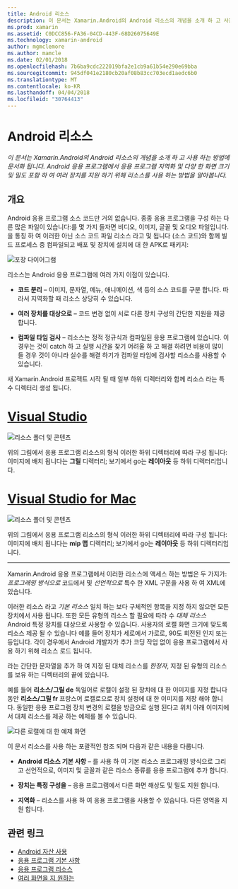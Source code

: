 ```yaml
---
title: Android 리소스
description: 이 문서는 Xamarin.Android의 Android 리소스의 개념을 소개 하 고 사용 하는 방법에 문서화 됩니다. Android 응용 프로그램에서 응용 프로그램 지역화 및 다양 한 화면 크기 및 밀도 포함 하 여 여러 장치를 지원 하기 위해 리소스를 사용 하는 방법을 알아봅니다.
ms.prod: xamarin
ms.assetid: C0DCC856-FA36-04CD-443F-68D26075649E
ms.technology: xamarin-android
author: mgmclemore
ms.author: mamcle
ms.date: 02/01/2018
ms.openlocfilehash: 7b6ba9cdc222019bfa2e1cb9a61b54e290e69bba
ms.sourcegitcommit: 945df041e2180cb20af08b83cc703ecd1aedc6b0
ms.translationtype: MT
ms.contentlocale: ko-KR
ms.lasthandoff: 04/04/2018
ms.locfileid: "30764413"
---
```

# <a name="android-resources"></a>Android 리소스

_이 문서는 Xamarin.Android의 Android 리소스의 개념을 소개 하 고 사용 하는 방법에 문서화 됩니다. Android 응용 프로그램에서 응용 프로그램 지역화 및 다양 한 화면 크기 및 밀도 포함 하 여 여러 장치를 지원 하기 위해 리소스를 사용 하는 방법을 알아봅니다._


## <a name="overview"></a>개요

Android 응용 프로그램 소스 코드만 거의 없습니다. 종종 응용 프로그램을 구성 하는 다른 많은 파일이 있습니다:를 몇 가지 들자면 비디오, 이미지, 글꼴 및 오디오 파일입니다. 을 통칭 하 여 이러한 아닌 소스 코드 파일 리소스 라고 및 됩니다 (소스 코드)와 함께 빌드 프로세스 중 컴파일되고 배포 및 장치에 설치에 대 한 APK로 패키지:

![포장 다이어그램](images/packaging-diagram.png)

리소스는 Android 응용 프로그램에 여러 가지 이점이 있습니다.

-  **코드 분리** &ndash; 이미지, 문자열, 메뉴, 애니메이션, 색 등의 소스 코드를 구분 합니다. 따라서 지역화할 때 리소스 상당히 수 있습니다.

-  **여러 장치를 대상으로** &ndash; 코드 변경 없이 서로 다른 장치 구성의 간단한 지원을 제공 합니다.

-  **컴파일 타임 검사** &ndash; 리소스는 정적 정규식과 컴파일된 응용 프로그램에 있습니다. 이 경우는 것이 catch 하 고 실행 시간을 찾기 어려울 하 고 해결 하려면 비용이 많이 들 경우 것이 아니라 실수를 해결 하기가 컴파일 타임에 검사할 리소스를 사용할 수 있습니다.

새 Xamarin.Android 프로젝트 시작 될 때 일부 하위 디렉터리와 함께 리소스 라는 특수 디렉터리 생성 됩니다.

# <a name="visual-studiotabvswin"></a>[Visual Studio](#tab/vswin)

![리소스 폴더 및 콘텐츠](images/resources-folder-vs.png)

위의 그림에서 응용 프로그램 리소스의 형식 이러한 하위 디렉터리에 따라 구성 됩니다: 이미지에 배치 됩니다는 **그릴** 디렉터리; 보기에서 go는 **레이아웃** 등 하위 디렉터리입니다.
 
# <a name="visual-studio-for-mactabvsmac"></a>[Visual Studio for Mac](#tab/vsmac)

![리소스 폴더 및 콘텐츠](images/resources-folder-xs.png)

위의 그림에서 응용 프로그램 리소스의 형식 이러한 하위 디렉터리에 따라 구성 됩니다: 이미지에 배치 됩니다는 **mip 맵** 디렉터리; 보기에서 go는 **레이아웃** 등 하위 디렉터리입니다.
 
-----

Xamarin.Android 응용 프로그램에서 이러한 리소스에 액세스 하는 방법은 두 가지가: *프로그래밍 방식으로* 코드에서 및 *선언적으로* 특수 한 XML 구문을 사용 하 여 XML에 있습니다.

이러한 리소스 라고 *기본 리소스* 일치 하는 보다 구체적인 항목을 지정 하지 않으면 모든 장치에서 사용 됩니다. 또한 모든 유형의 리소스 할 필요에 따라 수 *대체 리소스* Android 특정 장치를 대상으로 사용할 수 있습니다. 사용자의 로캘 화면 크기에 맞도록 리소스 제공 될 수 있습니다 예를 들어 장치가 세로에서 가로로, 90도 회전된 인지 또는 등입니다. 각이 경우에서 Android 개발자가 추가 코딩 작업 없이 응용 프로그램에서 사용 하기 위해 리소스 로드 됩니다.

라는 간단한 문자열을 추가 하 여 지정 된 대체 리소스를 *한정자*, 지정 된 유형의 리소스를 보유 하는 디렉터리의 끝에 있습니다.

예를 들어 **리소스/그릴 de** 독일어로 로캘이 설정 된 장치에 대 한 이미지를 지정 합니다 동안 **리소스/그릴 fr** 프랑스어 로캘로으로 장치 설정에 대 한 이미지를 저장 해야 합니다. 동일한 응용 프로그램 장치 변경의 로캘을 방금으로 실행 된다고 위치 아래 이미지에서 대체 리소스를 제공 하는 예제를 볼 수 있습니다.

![다른 로캘에 대 한 예제 화면](images/localized-screenshots.png)

이 문서 리소스를 사용 하는 포괄적인 참조 되며 다음과 같은 내용을 다룹니다.

-  **Android 리소스 기본 사항** &ndash; 를 사용 하 여 기본 리소스 프로그래밍 방식으로 그리고 선언적으로, 이미지 및 글꼴과 같은 리소스 종류를 응용 프로그램에 추가 합니다.

-  **장치는 특정 구성을** &ndash; 응용 프로그램에서 다른 화면 해상도 및 밀도 지원 합니다.

-  **지역화** &ndash; 리소스를 사용 하 여 응용 프로그램을 사용할 수 있습니다. 다른 영역을 지원 합니다.


## <a name="related-links"></a>관련 링크

- [Android 자산 사용](~/android/app-fundamentals/resources-in-android/android-assets.md)
- [응용 프로그램 기본 사항](http://developer.android.com/guide/topics/fundamentals.html)
- [응용 프로그램 리소스](http://developer.android.com/guide/topics/resources/index.html)
- [여러 화면을 지 원하는](http://developer.android.com/guide/practices/screens_support.html)
